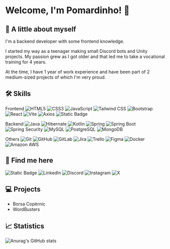 # Welcome, I'm Pomardinho! 👋
## 👤 A little about myself
I'm a backend developer with some frontend knowledge.

I started my way as a teenager making small Discord bots and Unity projects. My passion grew as I got older and that led me to take a vocational training for 4 years.

At the time, I have 1 year of work experience and have been part of 2 medium-sized projects of which I'm very proud.

## 🛠 Skills
Frontend
![HTML5](https://img.shields.io/badge/HTML5-F16524?style=for-the-badge&logo=html5&logoColor=white&labelColor=0A0A0A)
![CSS3](https://img.shields.io/badge/CSS3-2465F1?style=for-the-badge&logo=css3&logoColor=white&labelColor=0A0A0A)
![JavaScript](https://img.shields.io/badge/JavaScript-F7E018?style=for-the-badge&logo=javascript&logoColor=white&labelColor=0A0A0A)
![Tailwind CSS](https://img.shields.io/badge/Tailwind%20CSS-38BDF8?style=for-the-badge&logo=tailwindcss&logoColor=white&labelColor=0A0A0A)
![Bootstrap](https://img.shields.io/badge/Bootstrap-6F2CF4?style=for-the-badge&logo=bootstrap&logoColor=white&labelColor=0A0A0A)
![React](https://img.shields.io/badge/React-149ECA?style=for-the-badge&logo=react&logoColor=white&labelColor=0A0A0A)
![Vite](https://img.shields.io/badge/Vite-747BFF?style=for-the-badge&logo=vite&logoColor=white&labelColor=0A0A0A)
![Axios](https://img.shields.io/badge/Axios-671DDF?style=for-the-badge&logo=axios&logoColor=white&labelColor=0A0A0A)
![Static Badge](https://img.shields.io/badge/Node.js-5FA04E?style=for-the-badge&logo=node.js&logoColor=white&labelColor=0A0A0A)

Backend
![Java](https://img.shields.io/badge/Java-5283A2?style=for-the-badge&logo=openjdk&logoColor=white&labelColor=0A0A0A)
![Hibernate](https://img.shields.io/badge/Hibernate-BDAF7A?style=for-the-badge&logo=hibernate&logoColor=white&labelColor=0A0A0A)
![Kotlin](https://img.shields.io/badge/Kotlin-7F52FF?style=for-the-badge&logo=kotlin&logoColor=white&labelColor=0A0A0A)
![Spring](https://img.shields.io/badge/Spring-72B545?style=for-the-badge&logo=spring&logoColor=white&labelColor=0A0A0A)
![Spring Boot](https://img.shields.io/badge/Spring%20Boot-72B545?style=for-the-badge&logo=springboot&logoColor=white&labelColor=0A0A0A)
![Spring Security](https://img.shields.io/badge/Spring%20Security-72B545?style=for-the-badge&logo=springsecurity&logoColor=white&labelColor=0A0A0A)
![MySQL](https://img.shields.io/badge/MySQL-08668F?style=for-the-badge&logo=mysql&logoColor=white&labelColor=0A0A0A)
![PostgreSQL](https://img.shields.io/badge/PostgreSQL-366594?style=for-the-badge&logo=postgresql&logoColor=white&labelColor=0A0A0A)
![MongoDB](https://img.shields.io/badge/MongoDB-17AD55?style=for-the-badge&logo=mongodb&logoColor=white&labelColor=0A0A0A)

Others
![Git](https://img.shields.io/badge/Git-F05639?style=for-the-badge&logo=git&logoColor=white&labelColor=0A0A0A)
![GitHub](https://img.shields.io/badge/GitHub-111111?style=for-the-badge&logo=github&logoColor=white&labelColor=0A0A0A)
![GitLab](https://img.shields.io/badge/GitLab-E34930?style=for-the-badge&logo=gitlab&logoColor=white&labelColor=0A0A0A)
![Jira](https://img.shields.io/badge/Jira-2D88FF?style=for-the-badge&logo=jira&logoColor=white&labelColor=0A0A0A)
![Trello](https://img.shields.io/badge/Trello-2D88FF?style=for-the-badge&logo=trello&logoColor=white&labelColor=0A0A0A)
![Figma](https://img.shields.io/badge/Figma-5551FF?style=for-the-badge&logo=figma&logoColor=white&labelColor=0A0A0A)
![Docker](https://img.shields.io/badge/Docker-1D63ED?style=for-the-badge&logo=docker&logoColor=white&labelColor=0A0A0A)
![Amazon AWS](https://img.shields.io/badge/Amazon%20AWS-2C3644?style=for-the-badge&logo=amazonaws&logoColor=white&labelColor=0A0A0A)
## 🔗 Find me here
![Static Badge](https://img.shields.io/badge/My%20portfolio-FF6265?style=for-the-badge&logo=kofi&logoColor=white&labelColor=0A0A0A)
![LinkedIn](https://img.shields.io/badge/Jan%20Pomar%20Serra-1469C7?style=for-the-badge&logo=linkedin&logoColor=white&labelColor=0A0A0A&link=https%3A%2F%2Fwww.linkedin.com%2Fin%2Fjan-pomar-serra%2F)
![Discord](https://img.shields.io/badge/%40pomardinho-5865F2?style=for-the-badge&logo=discord&logoColor=white&labelColor=0A0A0A)
![Instagram](https://img.shields.io/badge/%40janpose_04-FF08AB?style=for-the-badge&logo=instagram&logoColor=white&labelColor=0A0A0A&link=https%3A%2F%2Fwww.instagram.com%2Fjanpose_04%2F)
![X](https://img.shields.io/badge/%40Pomardinho-080808?style=for-the-badge&logo=x&logoColor=white&labelColor=0A0A0A&link=https%3A%2F%2Ftwitter.com%2FPomardinho)

## 💻 Projects
- Borsa Copèrnic
- WordBusters
## 📈 Statistics
![Anurag's GitHub stats](https://github-readme-stats.vercel.app/api?username=Pomardinho&show_icons=true&rank_icon=github&theme=tokyonight)
<!-- ![Top Langs](https://github-readme-stats.vercel.app/api/top-langs/?username=Pomardinho&size_weight=0.5&count_weight=0.5&layout=compact&theme=tokyonight) -->

<!-- https://github.com/anuraghazra/github-readme-stats -->
